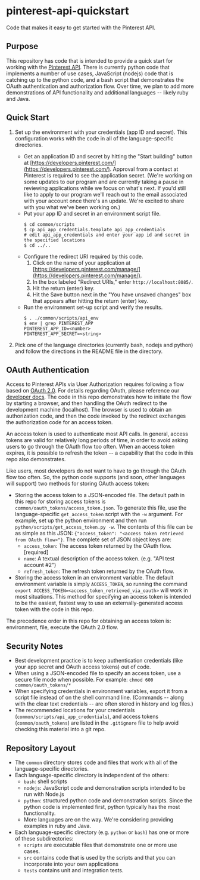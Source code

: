 # pinterest-api-quickstart

Code that makes it easy to get started with the Pinterest API.

## Purpose

This repository has code that is intended to provide a quick start for working with the [Pinterest API](https://developers.pinterest.com/docs/redoc/). There is currently python code that implements a number of use cases, JavaScript (nodejs) code that is catching up to the python code, and a bash script that demonstrates the OAuth authentication and authorization flow. Over time, we plan to add more demonstrations of API functionality and additional languages -- likely ruby and Java.

## Quick Start

1. Set up the environment with your credentials (app ID and secret). This configuration works with the code in all of the language-specific directories.

   * Get an application ID and secret by hitting the "Start building" button at [https://developers.pinterest.com/](https://developers.pinterest.com/). Approval from a contact at Pinterest is required to see the application secret. (We're working on some updates to our program and are currently taking a pause in reviewing applications while we focus on what's next. If you'd still like to apply to our program we'll reach out to the email associated with your account once there's an update. We're excited to share with you what we've been working on.)
   * Put your app ID and secret in an environment script file.
     ```
     $ cd common/scripts
     $ cp api_app_credentials.template api_app_credentials
     # edit api_app_credentials and enter your app id and secret in the specified locations
     $ cd ../..
     ```
   * Configure the redirect URI required by this code.
     1. Click on the name of your application at [https://developers.pinterest.com/manage/](https://developers.pinterest.com/manage/).
     2. In the box labeled "Redirect URIs," enter `http://localhost:8085/`.
     3. Hit the return (enter) key.
     4. Hit the Save button next in the "You have unsaved changes" box that appears after hitting the return (enter) key.
   * Run the environment set-up script and verify the results.
     ```
     $ . ./common/scripts/api_env
     $ env | grep PINTEREST_APP
     PINTEREST_APP_ID=<number>
     PINTEREST_APP_SECRET=<string>
     ```

2. Pick one of the language directories (currently bash, nodejs and python) and follow the directions in the README file in the directory.

## OAuth Authentication

Access to Pinterest APIs via User Authorization requires following a flow based on [OAuth 2.0](https://tools.ietf.org/html/rfc6749). For details regarding OAuth, please reference our [developer docs](https://developers.pinterest.com/docs/redoc/#section/User-Authorization). The code in this repo demonstrates how to initiate the flow by starting a browser, and then handling the OAuth redirect to the development machine (localhost). The browser is used to obtain an authorization code, and then the code invoked by the redirect exchanges the authorization code for an access token.

An access token is used to authenticate most API calls. In general, access tokens are valid for relatively long periods of time, in order to avoid asking users to go through the OAuth flow too often. When an access token expires, it is possible to refresh the token -- a capability that the code in this repo also demonstrates.

Like users, most developers do not want to have to go through the OAuth flow too often. So, the python code supports (and soon, other languages will support) two methods for storing OAuth access token:
* Storing the access token to a JSON-encoded file. The default path in this repo for storing access tokens is `common/oauth_tokens/access_token.json`. To generate this file, use the language-specific `get_access_token` script with the `-w` argument. For example, set up the python environment and then run `python/scripts/get_access_token.py -w`. The contents of this file can be as simple as this JSON: `{"access_token": "<access token retrieved from OAuth flow>"}`. The complete set of JSON object keys are:
   * `access_token`: The access token returned by the OAuth flow. [required]
   * `name`: A textual description of the access token. (e.g. "API test account #2")
   * `refresh_token`: The refresh token returned by the OAuth flow.
* Storing the access token in an environment variable. The default environment variable is simply `ACCESS_TOKEN`, so running the command `export ACCESS_TOKEN=<access_token_retrieved_via_oauth>` will work in most situations. This method for specifying an access token is intended to be the easiest, fastest way to use an externally-generated access token with the code in this repo.

The precedence order in this repo for obtaining an access token is: environment, file, execute the OAuth 2.0 flow.

## Security Notes

* Best development practice is to keep authentication credentials (like your app secret and OAuth access tokens) out of code.
* When using a JSON-encoded file to specify an access token, use a secure file mode when possible. For example: `chmod 600 common/oauth_tokens/*`
* When specifying credentials in environment variables, export it from a script file instead of on the shell command line. (Commands -- along with the clear text credentials -- are often stored in history and log files.)
* The recommended locations for your credentials (`common/scripts/api_app_credentials`), and access tokens (`common/oauth_tokens`) are listed in the `.gitignore` file to help avoid checking this material into a git repo.

## Repository Layout

* The `common` directory stores code and files that work with all of the language-specific directories.
* Each language-specific directory is independent of the others:
  * `bash`: shell scripts
  * `nodejs`: JavaScript code and demonstration scripts intended to be run with Node.js
  * `python`: structured python code and demonstration scripts. Since the python code is implemented first, python typically has the most functionality.
  * More languages are on the way. We're considering providing examples in ruby and Java.
* Each language-specific directory (e.g. `python` or `bash`) has one or more of these subdirectories:
  * `scripts` are executable files that demonstrate one or more use cases.
  * `src` contains code that is used by the scripts and that you can incorporate into your own applications
  * `tests` contains unit and integration tests.
